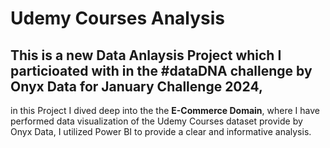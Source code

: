 # Udemy Courses Analysis

## This is a new Data Anlaysis Project which I particioated with in the #dataDNA challenge by Onyx Data for January Challenge 2024,

in this Project I dived deep into the the **E-Commerce Domain**, where I have performed data visualization of the Udemy Courses dataset provide by Onyx Data, I utilized Power BI to provide a clear and informative analysis.
